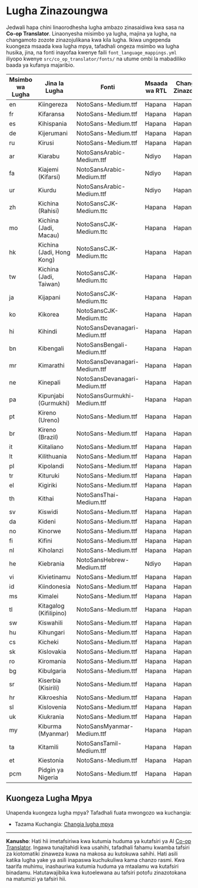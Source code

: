 <!--
CO_OP_TRANSLATOR_METADATA:
{
  "original_hash": "40660d83d2792201cad4aec9fdf25a29",
  "translation_date": "2025-10-22T14:02:49+00:00",
  "source_file": "getting_started/supported-languages.md",
  "language_code": "sw"
}
-->
# Lugha Zinazoungwa

Jedwali hapa chini linaorodhesha lugha ambazo zinasaidiwa kwa sasa na **Co-op Translator**. Linaonyesha misimbo ya lugha, majina ya lugha, na changamoto zozote zinazojulikana kwa kila lugha. Ikiwa ungependa kuongeza msaada kwa lugha mpya, tafadhali ongeza msimbo wa lugha husika, jina, na fonti inayofaa kwenye faili `font_language_mappings.yml` iliyopo kwenye `src/co_op_translator/fonts/` na utume ombi la mabadiliko baada ya kufanya majaribio.

| Msimbo wa Lugha | Jina la Lugha              | Fonti                              | Msaada wa RTL | Changamoto Zinazojulikana |
|-----------------|---------------------------|------------------------------------|---------------|---------------------------|
| en              | Kiingereza                | NotoSans-Medium.ttf                | Hapana        | Hapana                    |
| fr              | Kifaransa                 | NotoSans-Medium.ttf                | Hapana        | Hapana                    |
| es              | Kihispania                | NotoSans-Medium.ttf                | Hapana        | Hapana                    |
| de              | Kijerumani                | NotoSans-Medium.ttf                | Hapana        | Hapana                    |
| ru              | Kirusi                    | NotoSans-Medium.ttf                | Hapana        | Hapana                    |
| ar              | Kiarabu                   | NotoSansArabic-Medium.ttf          | Ndiyo         | Hapana                    |
| fa              | Kiajemi (Kifarsi)         | NotoSansArabic-Medium.ttf          | Ndiyo         | Hapana                    |
| ur              | Kiurdu                    | NotoSansArabic-Medium.ttf          | Ndiyo         | Hapana                    |
| zh              | Kichina (Rahisi)          | NotoSansCJK-Medium.ttc             | Hapana        | Hapana                    |
| mo              | Kichina (Jadi, Macau)     | NotoSansCJK-Medium.ttc             | Hapana        | Hapana                    |
| hk              | Kichina (Jadi, Hong Kong) | NotoSansCJK-Medium.ttc             | Hapana        | Hapana                    |
| tw              | Kichina (Jadi, Taiwan)    | NotoSansCJK-Medium.ttc             | Hapana        | Hapana                    |
| ja              | Kijapani                  | NotoSansCJK-Medium.ttc             | Hapana        | Hapana                    |
| ko              | Kikorea                   | NotoSansCJK-Medium.ttc             | Hapana        | Hapana                    |
| hi              | Kihindi                   | NotoSansDevanagari-Medium.ttf      | Hapana        | Hapana                    |
| bn              | Kibengali                 | NotoSansBengali-Medium.ttf         | Hapana        | Hapana                    |
| mr              | Kimarathi                 | NotoSansDevanagari-Medium.ttf      | Hapana        | Hapana                    |
| ne              | Kinepali                  | NotoSansDevanagari-Medium.ttf      | Hapana        | Hapana                    |
| pa              | Kipunjabi (Gurmukhi)      | NotoSansGurmukhi-Medium.ttf        | Hapana        | Hapana                    |
| pt              | Kireno (Ureno)            | NotoSans-Medium.ttf                | Hapana        | Hapana                    |
| br              | Kireno (Brazil)           | NotoSans-Medium.ttf                | Hapana        | Hapana                    |
| it              | Kiitaliano                | NotoSans-Medium.ttf                | Hapana        | Hapana                    |
| lt              | Kilithuania               | NotoSans-Medium.ttf                | Hapana        | Hapana                    |
| pl              | Kipolandi                 | NotoSans-Medium.ttf                | Hapana        | Hapana                    |
| tr              | Kituruki                  | NotoSans-Medium.ttf                | Hapana        | Hapana                    |
| el              | Kigiriki                  | NotoSans-Medium.ttf                | Hapana        | Hapana                    |
| th              | Kithai                    | NotoSansThai-Medium.ttf            | Hapana        | Hapana                    |
| sv              | Kiswidi                   | NotoSans-Medium.ttf                | Hapana        | Hapana                    |
| da              | Kideni                    | NotoSans-Medium.ttf                | Hapana        | Hapana                    |
| no              | Kinorwe                   | NotoSans-Medium.ttf                | Hapana        | Hapana                    |
| fi              | Kifini                    | NotoSans-Medium.ttf                | Hapana        | Hapana                    |
| nl              | Kiholanzi                 | NotoSans-Medium.ttf                | Hapana        | Hapana                    |
| he              | Kiebrania                 | NotoSansHebrew-Medium.ttf          | Ndiyo         | Hapana                    |
| vi              | Kivietinamu               | NotoSans-Medium.ttf                | Hapana        | Hapana                    |
| id              | Kiindonesia               | NotoSans-Medium.ttf                | Hapana        | Hapana                    |
| ms              | Kimalei                   | NotoSans-Medium.ttf                | Hapana        | Hapana                    |
| tl              | Kitagalog (Kifilipino)    | NotoSans-Medium.ttf                | Hapana        | Hapana                    |
| sw              | Kiswahili                 | NotoSans-Medium.ttf                | Hapana        | Hapana                    |
| hu              | Kihungari                 | NotoSans-Medium.ttf                | Hapana        | Hapana                    |
| cs              | Kicheki                   | NotoSans-Medium.ttf                | Hapana        | Hapana                    |
| sk              | Kislovakia                | NotoSans-Medium.ttf                | Hapana        | Hapana                    |
| ro              | Kiromania                 | NotoSans-Medium.ttf                | Hapana        | Hapana                    |
| bg              | Kibulgaria                | NotoSans-Medium.ttf                | Hapana        | Hapana                    |
| sr              | Kiserbia (Kisirili)       | NotoSans-Medium.ttf                | Hapana        | Hapana                    |
| hr              | Kikroeshia                | NotoSans-Medium.ttf                | Hapana        | Hapana                    |
| sl              | Kislovenia                | NotoSans-Medium.ttf                | Hapana        | Hapana                    |
| uk              | Kiukrania                 | NotoSans-Medium.ttf                | Hapana        | Hapana                    |
| my              | Kiburma (Myanmar)         | NotoSansMyanmar-Medium.ttf         | Hapana        | Hapana                    |
| ta              | Kitamili                  | NotoSansTamil-Medium.ttf           | Hapana        | Hapana                    |
| et              | Kiestonia                 | NotoSans-Medium.ttf                | Hapana        | Hapana                    |
| pcm             | Pidgin ya Nigeria         | NotoSans-Medium.ttf                | Hapana        | Hapana                    |

## Kuongeza Lugha Mpya

Unapenda kuongeza lugha mpya? Tafadhali fuata mwongozo wa kuchangia:

- Tazama Kuchangia: <a href="../CONTRIBUTING.md#contribute-a-new-language">Changia lugha mpya</a>

---

**Kanusho**:
Hati hii imetafsiriwa kwa kutumia huduma ya kutafsiri ya AI [Co-op Translator](https://github.com/Azure/co-op-translator). Ingawa tunajitahidi kwa usahihi, tafadhali fahamu kwamba tafsiri za kiotomatiki zinaweza kuwa na makosa au kutokuwa sahihi. Hati asili katika lugha yake ya asili inapaswa kuchukuliwa kama chanzo rasmi. Kwa taarifa muhimu, inashauriwa kutumia huduma ya mtaalamu wa kutafsiri binadamu. Hatutawajibika kwa kutoelewana au tafsiri potofu zinazotokana na matumizi ya tafsiri hii.
